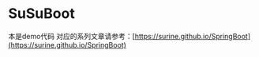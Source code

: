 # SuSuBoot
本是demo代码
对应的系列文章请参考：[https://surine.github.io/SpringBoot](https://surine.github.io/SpringBoot)
